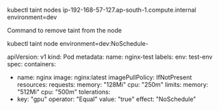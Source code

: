 <!-- kubectl taint nodes worker-node1 environment=dev:NoSchedule -->

kubectl taint nodes ip-192-168-57-127.ap-south-1.compute.internal environment=dev

Command to remove taint from the node

kubectl taint node <node-name> environment=dev:NoSchedule- 

apiVersion: v1
kind: Pod
metadata:
  name: nginx-test
  labels:
    env: test-env
spec:
  containers:
  - name: nginx
    image: nginx:latest
    imagePullPolicy: IfNotPresent
    resources:
      requests:
        memory: "128Mi"
        cpu: "250m"
      limits:
        memory: "512Mi"
        cpu: "500m"
  tolerations:
  - key: "gpu"
    operator: "Equal"
    value: "true"
    effect: "NoSchedule"
